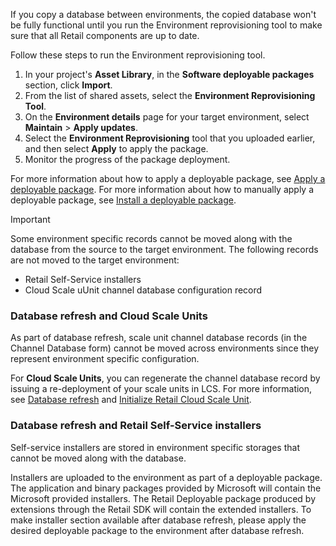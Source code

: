 If you copy a database between environments, the copied database won't be fully functional until you run the Environment reprovisioning tool to make sure that all Retail components are up to date.

Follow these steps to run the Environment reprovisioning tool.

1. In your project's **Asset Library**, in the **Software deployable packages** section, click **Import**.
2. From the list of shared assets, select the **Environment Reprovisioning Tool**.
3. On the **Environment details** page for your target environment, select **Maintain** > **Apply updates**.
4. Select the **Environment Reprovisioning** tool that you uploaded earlier, and then select **Apply** to apply the package.
5. Monitor the progress of the package deployment.

For more information about how to apply a deployable package, see [Apply a deployable package](../deployment/create-apply-deployable-package.md). For more information about how to manually apply a deployable package, see [Install a deployable package](../deployment/install-deployable-package.md).

> [!IMPORTANT]
> Some environment specific records cannot be moved along with the database from the source to the target environment. The following records are not moved to the target environment:
> - Retail Self-Service installers
> - Cloud Scale uUnit channel database configuration record

### Database refresh and Cloud Scale Units

As part of database refresh, scale unit channel database records (in the Channel Database form) cannot be moved across environments since they represent environment specific configuration.

For **Cloud Scale Units**, you can regenerate the channel database record by issuing a re-deployment of your scale units in LCS. For more information, see [Database refresh](../database/database-refresh.md) and [Initialize Retail Cloud Scale Unit](../deployment/Initialize-Retail-Channels.md).

### Database refresh and Retail Self-Service installers

Self-service installers are stored in environment specific storages that cannot be moved along with the database.

Installers are uploaded to the environment as part of a deployable package. The application and binary packages provided by Microsoft will contain the Microsoft provided installers. The Retail Deployable package produced by extensions through the Retail SDK will contain the extended installers. To make installer section available after database refresh, please apply the desired deployable package to the environment after database refresh.
